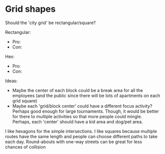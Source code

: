 # Grid shapes
Should the 'city grid' be rectangular/square?


Rectangular:
- Pro:
- Con:

Hex:
- Pro:
- Con:




Ideas:
- Maybe the center of each block could be a break area for all the employees (and the public since there will be lots of apartments on each grid square)
- Maybe each 'grid/block center' could have a different focus activity? Perhaps good enough for large tournaments. Though, it would be better for there to multiple activities so that more people could mingle. Perhaps, each 'center' should have a kid area and dog/pet area.





I like hexagons for the simple intersections. I like squares because multiple routes have the same length and people can choose different paths to take each day. Round-abouts with one-way streets can be great for less chances of collision


